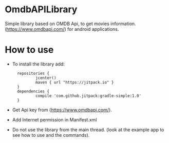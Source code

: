 # OmdbAPILibrary
Simple library based on OMDB Api, to get movies information. (https://www.omdbapi.com/) for android applications.

# How to use

* To install the library add:

        repositories {
                jcenter()
                maven { url "https://jitpack.io" }
        }
        dependencies {
                compile 'com.github.jitpack:gradle-simple:1.0'
        }

* Get Api key from (https://www.omdbapi.com/).
* Add Internet permission in Manifest.xml
* Do not use the library from the main thread. (look at the example app to see how to use and the commands).
